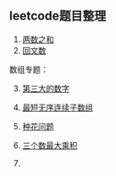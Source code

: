 ## leetcode题目整理

1. [两数之和](leet/two_num.md)
2. [回文数](leet/palindrome_number.md)

数组专题：

3. [第三大的数字](leet/third_maxnum.md)

4. [最短无序连续子数组](leet/shortest_unsorted_array.md)

5. [种花问题](leet/can_place_flowers.md)

6. [三个数最大乘积](leet/max_of_three_numbers.md)

7. 